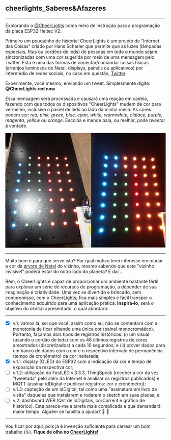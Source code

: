 ## cheerlights_Saberes&Afazeres
***

Explorando o [@CheerLights](https://cheerlights.com/) como meio de instrução para a programação da placa ESP32 Heltec V2. 

Primeiro um pouquinho de história!
CheerLights é um projeto de “Internet das Coisas” criado por Hans Scharler que permite que as luzes (lâmpadas especiais, fitas ou cordões de leds) de pessoas em todo o mundo sejam sincronizadas com uma cor sugerida por meio de uma mensagem pelo Twitter. Esta é uma das formas de conectar/comandar coisas físicas (arranjos luminosos de Natal, displays, painéis ou aplicativos) por intermédio de redes sociais, no caso em questão, [Twitter](https://twitter.com/).

Experimente, você mesmo, enviando um tweet. Simplesmente digite: **@CheerLights red now** <enter>

Essa mensagem será processada e causará uma reação em cadeia, fazendo com que todos os dispositivos "CheerLights" mudem de cor para vermelho, inclusive o painel de leds ao lado da minha mesa. As cores podem ser: *red, pink, green, blue, cyan, white, warmwhite, oldlace, purple, magenta, yellow ou orange*. Escolha e mande bala, ou melhor, pode *tweetar* à vontade.

![painel](https://github.com/Mario-Camara/cheerlights_Saberes-Afazeres/blob/main/cheerlights_saberes-afazeres.jpg?raw=true)

***

Muito bem e para que serve isto? Por qual motivo terei interesse em mudar a cor da [árvore de Natal](https://cheerlights.com/live/) do vizinho, mesmo sabendo que este "vizinho invisível" poderá estar do outro lado do planeta? E daí ...

Bem, o CheerLights é capaz de proporcionar um ambiente bastante fértil para explorar um série de recursos de programação, a depender de sua imaginação e criatividade. Uma vez se divertido e brincado, sem  compromisso, com o CheerLights; fica mais simples e fácil transpor o conhecimento adquirido para uma aplicação prática. **Inspirá-lo**, será o objetivo do *sketch* apresentado, o qual abordará:
***
- [x] v.1: vamos lá, sei que você, assim como eu, não se contentará com a monotonia de ficar olhando uma única cor (painel monocromático). Portanto, façamos dois tipos de registros históricos: (i) um visual (usando o cordão de leds) com os 48 últimos registros de cores amostrados (discretizados) a cada 10 segundos; e (ii) prover dados para um banco de dados com a cor e o respectivo intervalo de permanência (tempo de cronômetro) da cor inalterada;  
- [x] v.1.1: display (OLED) do ESP32 com a indicação da cor e tempo de exposição da respectiva cor;
- [ ] v.1.2: utilização do FastLED v.3.3.3, ThingSpeak (receber a cor da vez "tweetada" pelo além da Internet e analisar os registros publicados) e MQTT (assinar idDigital e publicar registros: cor e cronômetro);
- [ ] v.1.3: captação de um idDigital, tal como uma "assinatura em livro de visita" daqueles que instalarem e rodarem o sketch em suas placas; e
- [ ] v.2: dashboard WEB (Qnt de idDigitais, corCurrent e gráfico de histórico). Esta parece-me a tarefa mais complicada e que demandará maior tempo. Alguém se habilita a ajudar? :fist_right: :fist_left:
***
Vou ficar por aqui, pois já é invenção suficiente para carrear um bom trabalho (:coffee:). **Fique de olho no [CheerLights!](https://cheerlights.com/)**
